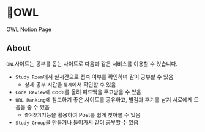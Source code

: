 # 🦉OWL

<a href="https://www.notion.so/a6db8d9040894b689e4f5bf7ca739958">OWL Notion Page</a>

## About
`OWL`사이트는 공부를 돕는 사이트로 다음과 같은 서비스를 이용할 수 있습니다.<br>
- `Study Room`에서 실시간으로 접속 여부를 확인하며 같이 공부할 수 있음
  - 상세 공부 시간을 `통계`에서 확인할 수 있음
- `Code Review`에 code를 올려 피드백을 주고받을 수 있음
- `URL Ranking`에 참고하기 좋은 사이트를 공유하고, 별점과 후기를 남겨 서로에게 도움을 줄 수 있음
  - `즐겨찾기`기능을 활용하여 Post를 쉽게 찾아볼 수 있음
- `Study Group`을 만들거나 들어가서 같이 공부할 수 있음
